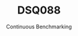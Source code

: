---
layout: docu
title: DSQ088
subtitle: Continuous Benchmarking
selected: TPC-DS
expanded: Benchmarking
benchmark: /individual_results/DSQ088.html
---